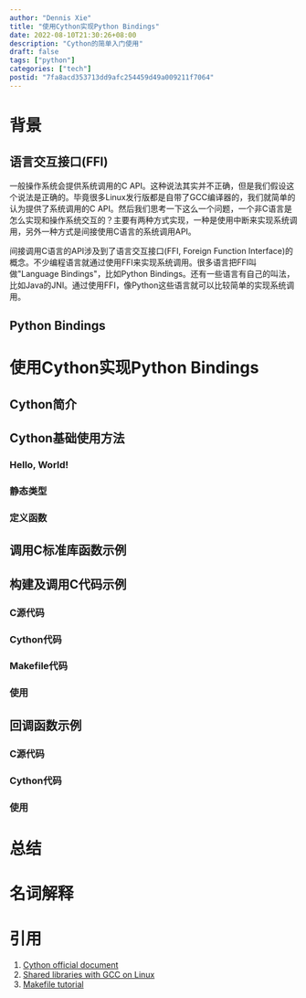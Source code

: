 ```yaml
---
author: "Dennis Xie"
title: "使用Cython实现Python Bindings"
date: 2022-08-10T21:30:26+08:00
description: "Cython的简单入门使用"
draft: false
tags: ["python"]
categories: ["tech"]
postid: "7fa8acd353713dd9afc254459d49a009211f7064"
---
```

# 背景

## 语言交互接口(FFI)

一般操作系统会提供系统调用的C API。这种说法其实并不正确，但是我们假设这个说法是正确的。毕竟很多Linux发行版都是自带了GCC编译器的，我们就简单的认为提供了系统调用的C API。然后我们思考一下这么一个问题，一个非C语言是怎么实现和操作系统交互的？主要有两种方式实现，一种是使用中断来实现系统调用，另外一种方式是间接使用C语言的系统调用API。

间接调用C语言的API涉及到了语言交互接口(FFI, Foreign Function Interface)的概念。不少编程语言就通过使用FFI来实现系统调用。很多语言把FFI叫做"Language Bindings"，比如Python Bindings。还有一些语言有自己的叫法，比如Java的JNI。通过使用FFI，像Python这些语言就可以比较简单的实现系统调用。

## Python Bindings

# 使用Cython实现Python Bindings

## Cython简介

## Cython基础使用方法

### Hello, World!
### 静态类型
### 定义函数

## 调用C标准库函数示例

## 构建及调用C代码示例
### C源代码
### Cython代码
### Makefile代码
### 使用

## 回调函数示例
### C源代码
### Cython代码
### 使用

# 总结

# 名词解释
# 引用
1. [Cython official document](https://cython.readthedocs.io/en/latest/index.html)
2. [Shared libraries with GCC on Linux](https://www.cprogramming.com/tutorial/shared-libraries-linux-gcc.html#fn:pic)
3. [Makefile tutorial](https://makefiletutorial.com/)
